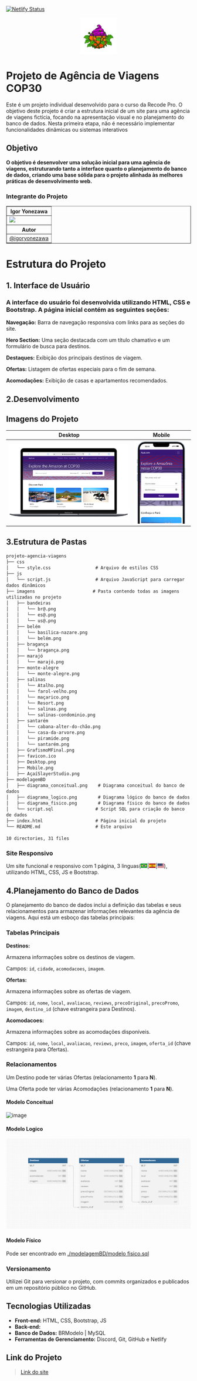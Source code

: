 [![Netlify Status](https://api.netlify.com/api/v1/badges/8b1c1495-21d6-493b-9d10-636badef857c/deploy-status)](https://app.netlify.com/sites/saboreieopara/deploys)

<p align="center">
    <img src="./imagens/AçaíSlayerStudio.png" alt="Açaí Icon" width="100" height="100">
</p>

# Projeto de Agência de Viagens COP30

Este é um projeto individual desenvolvido para o curso da Recode Pro. O objetivo deste projeto é criar a estrutura inicial de um site para uma agência de viagens fictícia, focando na apresentação visual e no planejamento do banco de dados. Nesta primeira etapa, não é necessário implementar funcionalidades dinâmicas ou sistemas interativos

## Objetivo

**O objetivo é desenvolver uma solução inicial para uma agência de viagens, estruturando tanto a interface quanto o planejamento do banco de dados, criando uma base sólida para o projeto alinhada às melhores práticas de desenvolvimento web.**

### Integrante do Projeto

<table border="1" align="center">
    <tr>
        <th>Igor Yonezawa</th>
    </tr>
    <tr>
        <td><img src="https://github.com/user-attachments/assets/d9b6eb93-c317-4dd3-9ad5-f7d71cc8cb97" width="120"></td>
    </tr>
    <tr>
        <th>Autor</th>
    </tr>
    <tr>
        <td align="center"><a href="https://github.com/igoryonezawa">@igoryonezawa</a></td>
    </tr>
</table>


# Estrutura do Projeto

## 1. Interface de Usuário
### A interface do usuário foi desenvolvida utilizando HTML, CSS e Bootstrap. A página inicial contém as seguintes seções:  
**Navegação:** Barra de navegação responsiva com links para as seções do site.

**Hero Section:** Uma seção destacada com um título chamativo e um formulário de busca para destinos.

**Destaques:** Exibição dos principais destinos de viagem.

**Ofertas:** Listagem de ofertas especiais para o fim de semana.

**Acomodações:** Exibição de casas e apartamentos recomendados.




## 2.Desenvolvimento

## Imagens do Projeto

<table>
    <thead>
        <tr>
            <th>Desktop</th>
            <th>Mobile</th>
        </tr>
    </thead>
    <tbody>
        <tr>
            <td><img src="https://github.com/IgorYonezawa/16-03-agenciadeviagem/blob/main/imagens/Desktop.png" alt="Desktop Version"></td>
            <td><img src="https://github.com/IgorYonezawa/16-03-agenciadeviagem/blob/main/imagens/Mobile.png" alt="Mobile Version"></td>
        </tr>
    </tbody>
</table>

## 3.Estrutura de Pastas

```
projeto-agencia-viagens
├── css
│   └── style.css                 # Arquivo de estilos CSS
├── js
│   └── script.js                 # Arquivo JavaScript para carregar dados dinâmicos
├── imagens                      # Pasta contendo todas as imagens utilizadas no projeto
│   ├── bandeiras
│   │   └── br@.png
│   │   └── es@.png
│   │   └── us@.png
│   ├── belém
│   │   └── basilica-nazare.png
│   │   └── belém.png
│   ├── bragança
│   │   └── bragança.png
│   ├── marajó
│   │   └── marajó.png
│   ├── monte-alegre
│   │   └── monte-alegre.png
│   ├── salinas
│   │   └── Atalho.png
│   │   └── farol-velho.png
│   │   └── maçarico.png
│   │   └── Resort.png
│   │   └── salinas.png
│   │   └── salinas-condominio.png
│   ├── santarém
│   │   └── cabana-alter-do-chão.png
│   │   └── casa-da-arvore.png
│   │   └── piramide.png
│   │   └── santarém.png
│   ├── GrafismoMFinal.png
│   ├── favicon.ico
│   ├── Desktop.png
│   ├── Mobile.png
│   ├── AçaíSlayerStudio.png
├── modelagemBD
│   ├── diagrama_conceitual.png    # Diagrama conceitual do banco de dados
│   ├── diagrama_logico.png        # Diagrama lógico do banco de dados
│   ├── diagrama_fisico.png        # Diagrama físico do banco de dados
│   └── script.sql                # Script SQL para criação do banco de dados
├── index.html                    # Página inicial do projeto
└── README.md                     # Este arquivo

10 directories, 31 files
```

### Site Responsivo

Um site funcional e responsivo com 1 página, 3 linguas(<img src="./imagens/bandeiras/br@.png" alt="br" width="18" height="12">|<img src="./imagens/bandeiras/es@.png" alt="esp" width="18" height="12">|<img src="./imagens/bandeiras/us@.png" alt="usa" width="18" height="12">), utilizando HTML, CSS, JS e Bootstrap.

## 4.Planejamento do Banco de Dados

O planejamento do banco de dados inclui a definição das tabelas e seus relacionamentos para armazenar informações relevantes da agência de viagens. Aqui está um esboço das tabelas principais:

### Tabelas Principais
**Destinos:**

Armazena informações sobre os destinos de viagem.

Campos: `id`, `cidade`, `acomodacoes`, `imagem`.

**Ofertas:**

Armazena informações sobre as ofertas de viagem.

Campos: `id`, `nome`, `local`, `avaliacao`, `reviews`, `precoOriginal`, `precoPromo`, `imagem`, `destino_id` (chave estrangeira para Destinos).

**Acomodacoes:**

Armazena informações sobre as acomodações disponíveis.

Campos: `id`, `nome`, `local`, `avaliacao`, `reviews`, `preco`, `imagem`, `oferta_id` (chave estrangeira para Ofertas).

### Relacionamentos

Um Destino pode ter várias Ofertas (relacionamento **1** para **N**).

Uma Oferta pode ter várias Acomodações (relacionamento **1** para **N**).

#### Modelo Conceitual

![image]()

#### Modelo Logico

![image](https://github.com/IgorYonezawa/16-03-agenciadeviagem/blob/main/modelagemBD/modelo%20logico.png)

#### Modelo Físico

Pode ser encontrado em <a href="https://github.com/IgorYonezawa/16-03-agenciadeviagem/blob/main/modelagemBD/modelo%20fisico.sql">./modelagemBD/modelo fisico.sql</a>

### Versionamento

Utilizei Git para versionar o projeto, com commits organizados e publicados em um repositório público no GitHub.

## Tecnologias Utilizadas

-   **Front-end:** HTML, CSS, Bootstrap, JS
-   **Back-end:** 
-   **Banco de Dados:** BRModelo | MySQL
-   **Ferramentas de Gerenciamento:** Discord, Git, GitHub e Netlify


## Link do Projeto

> <a href="https://saboreieopara.netlify.app/">Link do site</a>
